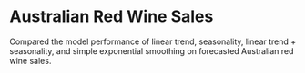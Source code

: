 # Australian Red Wine Sales<br>
Compared the model performance of linear trend, seasonality, linear trend + seasonality, and simple exponential smoothing on forecasted Australian red wine sales.
